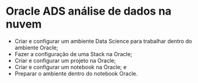 # Oracle ADS análise de dados na nuvem
  - Criar e configurar um ambiente Data Science para trabalhar dentro do ambiente Oracle;
  - Fazer a configuração de uma Stack na Oracle;
  - Criar e configurar um projeto na Oracle;
  - Criar e configurar um notebook na Oracle; e
  - Preparar o ambiente dentro do notebook Oracle.